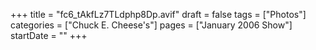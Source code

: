 +++
title = "fc6_tAkfLz7TLdphp8Dp.avif"
draft = false
tags = ["Photos"]
categories = ["Chuck E. Cheese's"]
pages = ["January 2006 Show"]
startDate = ""
+++
